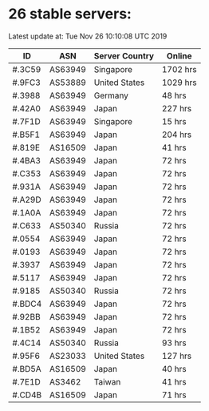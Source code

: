 # 26 stable servers:

Latest update at: Tue Nov 26 10:10:08 UTC 2019

| ID | ASN | Server Country | Online |
| -- | --- | -------------- | ------ |
| #.3C59 | AS63949 | Singapore | 1702 hrs |
| #.9FC3 | AS53889 | United States | 1029 hrs |
| #.3988 | AS63949 | Germany | 48 hrs |
| #.42A0 | AS63949 | Japan | 227 hrs |
| #.7F1D | AS63949 | Singapore | 15 hrs |
| #.B5F1 | AS63949 | Japan | 204 hrs |
| #.819E | AS16509 | Japan | 41 hrs |
| #.4BA3 | AS63949 | Japan | 72 hrs |
| #.C353 | AS63949 | Japan | 72 hrs |
| #.931A | AS63949 | Japan | 72 hrs |
| #.A29D | AS63949 | Japan | 72 hrs |
| #.1A0A | AS63949 | Japan | 72 hrs |
| #.C633 | AS50340 | Russia | 72 hrs |
| #.0554 | AS63949 | Japan | 72 hrs |
| #.0193 | AS63949 | Japan | 72 hrs |
| #.3937 | AS63949 | Japan | 72 hrs |
| #.5117 | AS63949 | Japan | 72 hrs |
| #.9185 | AS50340 | Russia | 72 hrs |
| #.BDC4 | AS63949 | Japan | 72 hrs |
| #.92BB | AS63949 | Japan | 72 hrs |
| #.1B52 | AS63949 | Japan | 72 hrs |
| #.4C14 | AS50340 | Russia | 93 hrs |
| #.95F6 | AS23033 | United States | 127 hrs |
| #.BD5A | AS16509 | Japan | 40 hrs |
| #.7E1D | AS3462 | Taiwan | 41 hrs |
| #.CD4B | AS16509 | Japan | 71 hrs |

